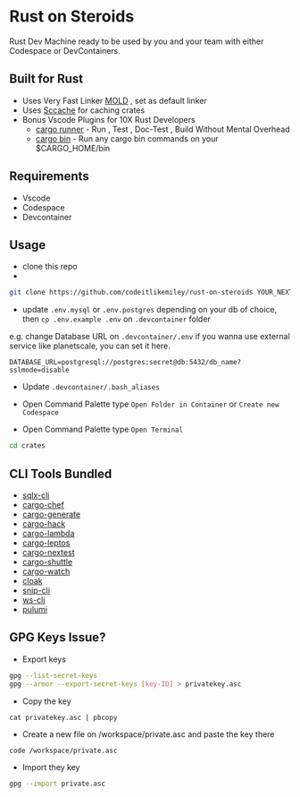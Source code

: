 # Rust on Steroids

Rust Dev Machine ready to be used by you and your team with either Codespace or DevContainers.

## Built for Rust
- Uses Very Fast Linker [MOLD](https://github.com/rui314/mold) , set as default linker
- Uses [Sccache](https://github.com/mozilla/sccache) for caching crates
- Bonus Vscode Plugins for 10X Rust Developers
  - [cargo runner](https://marketplace.visualstudio.com/items?itemName=masterustacean.cargo-runner) - Run , Test , Doc-Test , Build Without Mental Overhead
  - [cargo bin](https://marketplace.visualstudio.com/items?itemName=masterustacean.cargo-bin) - Run any cargo bin commands on your $CARGO_HOME/bin

## Requirements
- Vscode
- Codespace
- Devcontainer

## Usage
- clone this repo 
- 
```sh
git clone https://github.com/codeitlikemiley/rust-on-steroids YOUR_NEXT_BIG_PROJECT
```

- update `.env.mysql` or `.env.postgres` depending on your db of choice, then `cp .env.example .env` on `.devcontainer` folder

e.g. change Database URL on `.devcontainer/.env` if you wanna use external service like planetscale, you can set it here.

```
DATABASE_URL=postgresql://postgres:secret@db:5432/db_name?sslmode=disable
```

- Update `.devcontainer/.bash_aliases` 

- Open Command Palette type `Open Folder in Container` or `Create new Codespace`

- Open Command Palette type `Open Terminal`

```sh
cd crates
```

## CLI Tools Bundled

- [sqlx-cli](https://github.com/launchbadge/sqlx/blob/main/sqlx-cli/README.md)
- [cargo-chef](https://github.com/LukeMathWalker/cargo-chef)
- [cargo-generate](https://github.com/cargo-generate/cargo-generate)
- [cargo-hack](https://github.com/taiki-e/cargo-hack)
- [cargo-lambda](https://www.cargo-lambda.info/guide/getting-started.html)
- [cargo-leptos](https://book.leptos.dev/ssr/21_cargo_leptos.html)
- [cargo-nextest](https://nexte.st)
- [cargo-shuttle](https://docs.shuttle.rs/introduction/welcome)
- [cargo-watch](https://watchexec.github.io/docs/glob-patterns.html)
- [cloak](https://cloak.software/docs/getting-started/introduction/)
- [snip-cli](https://github.com/codeitlikemiley/snip-cli)
- [ws-cli](https://github.com/codeitlikemiley/ws-cli)
- [pulumi](https://www.pulumi.com/docs/)

## GPG Keys Issue?

- Export keys
```sh
gpg --list-secret-keys
gpg --armor --export-secret-keys [key-ID] > privatekey.asc
```

- Copy the key
```
cat privatekey.asc | pbcopy
```

- Create a new file on /workspace/private.asc and paste the key there

```sh
code /workspace/private.asc
```

- Import they key
```sh
gpg --import private.asc
```
